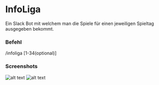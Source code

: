 # InfoLiga

Ein Slack Bot mit welchem man die Spiele für einen jeweiligen Spieltag ausgegeben bekommt.

### Befehl
/infoliga [1-34(optional)]

### Screenshots
![alt text](https://github.com/MiguelACarballo/cs50/tree/feature/finalProject/InfoLiga/images/infoliga_screen_1.png "Screenshot1")
![alt text](https://github.com/MiguelACarballo/cs50/tree/feature/finalProject/InfoLiga/images/infoliga_screen_2.png "Screenshot2")

